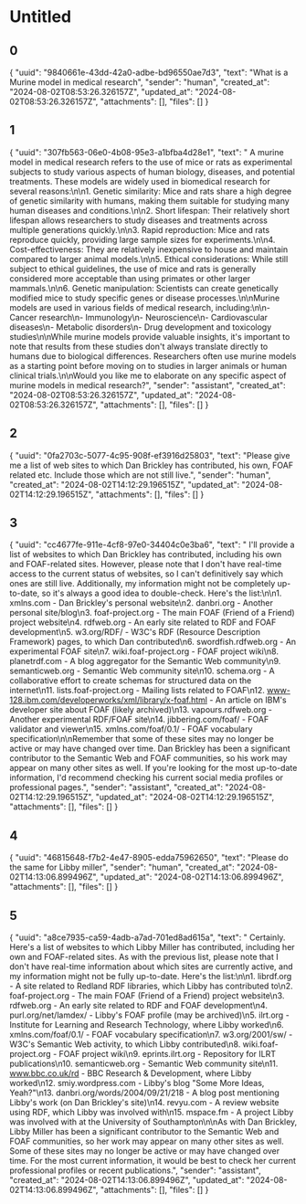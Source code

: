 # Untitled

## 0

{
  "uuid": "9840661e-43dd-42a0-adbe-bd96550ae7d3",
  "text": "What is a Murine model in medical research",
  "sender": "human",
  "created_at": "2024-08-02T08:53:26.326157Z",
  "updated_at": "2024-08-02T08:53:26.326157Z",
  "attachments": [],
  "files": []
}

## 1

{
  "uuid": "307fb563-06e0-4b08-95e3-a1bfba4d28e1",
  "text": " A murine model in medical research refers to the use of mice or rats as experimental subjects to study various aspects of human biology, diseases, and potential treatments. These models are widely used in biomedical research for several reasons:\n\n1. Genetic similarity: Mice and rats share a high degree of genetic similarity with humans, making them suitable for studying many human diseases and conditions.\n\n2. Short lifespan: Their relatively short lifespan allows researchers to study diseases and treatments across multiple generations quickly.\n\n3. Rapid reproduction: Mice and rats reproduce quickly, providing large sample sizes for experiments.\n\n4. Cost-effectiveness: They are relatively inexpensive to house and maintain compared to larger animal models.\n\n5. Ethical considerations: While still subject to ethical guidelines, the use of mice and rats is generally considered more acceptable than using primates or other larger mammals.\n\n6. Genetic manipulation: Scientists can create genetically modified mice to study specific genes or disease processes.\n\nMurine models are used in various fields of medical research, including:\n\n- Cancer research\n- Immunology\n- Neuroscience\n- Cardiovascular diseases\n- Metabolic disorders\n- Drug development and toxicology studies\n\nWhile murine models provide valuable insights, it's important to note that results from these studies don't always translate directly to humans due to biological differences. Researchers often use murine models as a starting point before moving on to studies in larger animals or human clinical trials.\n\nWould you like me to elaborate on any specific aspect of murine models in medical research?",
  "sender": "assistant",
  "created_at": "2024-08-02T08:53:26.326157Z",
  "updated_at": "2024-08-02T08:53:26.326157Z",
  "attachments": [],
  "files": []
}

## 2

{
  "uuid": "0fa2703c-5077-4c95-908f-ef3916d25803",
  "text": "Please give me a list of web sites to which Dan Brickley has contributed, his own, FOAF related etc. Include those which are not still live.",
  "sender": "human",
  "created_at": "2024-08-02T14:12:29.196515Z",
  "updated_at": "2024-08-02T14:12:29.196515Z",
  "attachments": [],
  "files": []
}

## 3

{
  "uuid": "cc4677fe-911e-4cf8-97e0-34404c0e3ba6",
  "text": " I'll provide a list of websites to which Dan Brickley has contributed, including his own and FOAF-related sites. However, please note that I don't have real-time access to the current status of websites, so I can't definitively say which ones are still live. Additionally, my information might not be completely up-to-date, so it's always a good idea to double-check. Here's the list:\n\n1. xmlns.com - Dan Brickley's personal website\n2. danbri.org - Another personal site/blog\n3. foaf-project.org - The main FOAF (Friend of a Friend) project website\n4. rdfweb.org - An early site related to RDF and FOAF development\n5. w3.org/RDF/ - W3C's RDF (Resource Description Framework) pages, to which Dan contributed\n6. swordfish.rdfweb.org - An experimental FOAF site\n7. wiki.foaf-project.org - FOAF project wiki\n8. planetrdf.com - A blog aggregator for the Semantic Web community\n9. semanticweb.org - Semantic Web community site\n10. schema.org - A collaborative effort to create schemas for structured data on the internet\n11. lists.foaf-project.org - Mailing lists related to FOAF\n12. www-128.ibm.com/developerworks/xml/library/x-foaf.html - An article on IBM's developer site about FOAF (likely archived)\n13. vapours.rdfweb.org - Another experimental RDF/FOAF site\n14. jibbering.com/foaf/ - FOAF validator and viewer\n15. xmlns.com/foaf/0.1/ - FOAF vocabulary specification\n\nRemember that some of these sites may no longer be active or may have changed over time. Dan Brickley has been a significant contributor to the Semantic Web and FOAF communities, so his work may appear on many other sites as well. If you're looking for the most up-to-date information, I'd recommend checking his current social media profiles or professional pages.",
  "sender": "assistant",
  "created_at": "2024-08-02T14:12:29.196515Z",
  "updated_at": "2024-08-02T14:12:29.196515Z",
  "attachments": [],
  "files": []
}

## 4

{
  "uuid": "46815648-f7b2-4e47-8905-edda75962650",
  "text": "Please do the same for Libby miller",
  "sender": "human",
  "created_at": "2024-08-02T14:13:06.899496Z",
  "updated_at": "2024-08-02T14:13:06.899496Z",
  "attachments": [],
  "files": []
}

## 5

{
  "uuid": "a8ce7935-ca59-4adb-a7ad-701ed8ad615a",
  "text": " Certainly. Here's a list of websites to which Libby Miller has contributed, including her own and FOAF-related sites. As with the previous list, please note that I don't have real-time information about which sites are currently active, and my information might not be fully up-to-date. Here's the list:\n\n1. librdf.org - A site related to Redland RDF libraries, which Libby has contributed to\n2. foaf-project.org - The main FOAF (Friend of a Friend) project website\n3. rdfweb.org - An early site related to RDF and FOAF development\n4. purl.org/net/lamdex/ - Libby's FOAF profile (may be archived)\n5. ilrt.org - Institute for Learning and Research Technology, where Libby worked\n6. xmlns.com/foaf/0.1/ - FOAF vocabulary specification\n7. w3.org/2001/sw/ - W3C's Semantic Web activity, to which Libby contributed\n8. wiki.foaf-project.org - FOAF project wiki\n9. eprints.ilrt.org - Repository for ILRT publications\n10. semanticweb.org - Semantic Web community site\n11. www.bbc.co.uk/rd - BBC Research & Development, where Libby worked\n12. smiy.wordpress.com - Libby's blog \"Some More Ideas, Yeah?\"\n13. danbri.org/words/2004/09/21/218 - A blog post mentioning Libby's work (on Dan Brickley's site)\n14. revyu.com - A review website using RDF, which Libby was involved with\n15. mspace.fm - A project Libby was involved with at the University of Southampton\n\nAs with Dan Brickley, Libby Miller has been a significant contributor to the Semantic Web and FOAF communities, so her work may appear on many other sites as well. Some of these sites may no longer be active or may have changed over time. For the most current information, it would be best to check her current professional profiles or recent publications.",
  "sender": "assistant",
  "created_at": "2024-08-02T14:13:06.899496Z",
  "updated_at": "2024-08-02T14:13:06.899496Z",
  "attachments": [],
  "files": []
}

